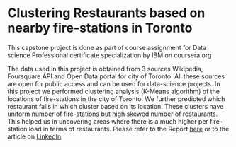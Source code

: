 # Clustering Restaurants based on nearby fire-stations in Toronto
This capstone project is done as part of course assignment for Data science Professional certificate specialization by IBM on coursera.org

The data used in this project is obtained from 3 sources Wikipedia, Foursquare API and Open Data portal for city of Toronto.  All these sources are open for public access and can be used for data-science projects. In this project we performed clustering analysis (K-Means algorithm) of the locations of fire-stations in the city of Toronto. We further predicted which restaurant falls in which cluster based on its location. These clusters have uniform number of fire-stations but high skewed number of restaurants. This helped us in uncovering areas where there is a much higher per fire-station load in terms of restaurants. 
Please refer to the Report [here](https://github.com/ViditAg/Restaurant_fire_stations_clustering/blob/master/Final_Project_Report.pdf)
or to the article on [LinkedIn](https://www.linkedin.com/pulse/clustering-restaurants-based-nearby-fire-stations-toronto-agrawal)
